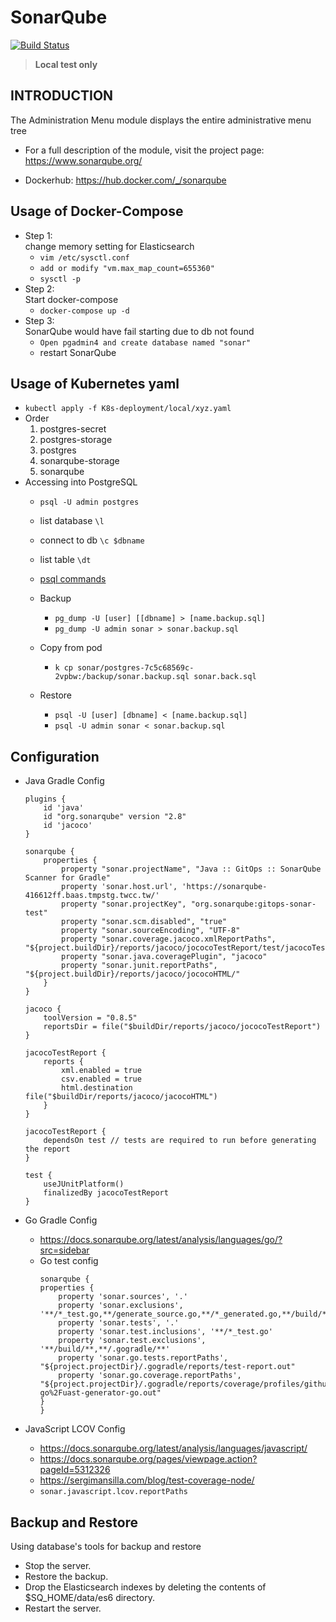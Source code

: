 # SonarQube
[![Build Status](https://travis-ci.org/joemccann/dillinger.svg?branch=master)](https://travis-ci.org/joemccann/dillinger)
> **Local test only**

INTRODUCTION
------------
The Administration Menu module displays the entire administrative menu tree

 * For a full description of the module, visit the project page: https://www.sonarqube.org/

 * Dockerhub: https://hub.docker.com/_/sonarqube

Usage of Docker-Compose
-----
* Step 1:\
change memory setting for Elasticsearch
    * `vim /etc/sysctl.conf`
    * `add or modify "vm.max_map_count=655360"`
    * `sysctl -p`
* Step 2:\
    Start docker-compose
    * `docker-compose up -d`
* Step 3:\
    SonarQube would have fail starting due to db not found
    * `Open pgadmin4 and create database named "sonar"`
    * restart SonarQube

Usage of Kubernetes yaml
-----------------------
* `kubectl apply -f K8s-deployment/local/xyz.yaml`
* Order
  1. postgres-secret
  2. postgres-storage
  3. postgres
  4. sonarqube-storage
  5. sonarqube
* Accessing into PostgreSQL
  * `psql -U admin postgres`
  * list database `\l`
  * connect to db `\c $dbname`
  * list table `\dt`
  * [psql commands](https://medium.com/@lianankuan/%E5%AD%B8%E7%BF%92postgresql-rails%E7%9A%84%E9%96%8B%E7%99%BC%E7%BF%92%E6%85%A3-262be0e26b99)
  * Backup
    * `pg_dump -U [user] [[dbname] > [name.backup.sql]`
    * `pg_dump -U admin sonar > sonar.backup.sql`

  * Copy from pod 
    * `k cp sonar/postgres-7c5c68569c-2vpbw:/backup/sonar.backup.sql sonar.back.sql`
  * Restore
    * `psql -U [user] [dbname] < [name.backup.sql]`
    * `psql -U admin sonar < sonar.backup.sql`

Configuration
-------------
* Java Gradle Config
    ```
    plugins {
        id 'java'
        id "org.sonarqube" version "2.8"
        id 'jacoco'
    }
    ```
    ```
    sonarqube {
        properties {
            property "sonar.projectName", "Java :: GitOps :: SonarQube Scanner for Gradle"
            property 'sonar.host.url', 'https://sonarqube-416612ff.baas.tmpstg.twcc.tw/'
            property "sonar.projectKey", "org.sonarqube:gitops-sonar-test"
            property "sonar.scm.disabled", "true"
            property "sonar.sourceEncoding", "UTF-8"
            property "sonar.coverage.jacoco.xmlReportPaths", "${project.buildDir}/reports/jacoco/jococoTestReport/test/jacocoTestReport.xml"
            property "sonar.java.coveragePlugin", "jacoco"
            property "sonar.junit.reportPaths", "${project.buildDir}/reports/jacoco/jococoHTML/"
        }
    }
    ```
    ```
    jacoco {
        toolVersion = "0.8.5"
        reportsDir = file("$buildDir/reports/jacoco/jococoTestReport")
    }

    jacocoTestReport {
        reports {
            xml.enabled = true
            csv.enabled = true
            html.destination file("$buildDir/reports/jacoco/jacocoHTML")
        }
    }

    jacocoTestReport {
        dependsOn test // tests are required to run before generating the report
    }

    test {
        useJUnitPlatform()
        finalizedBy jacocoTestReport
    }
    ```


* Go Gradle Config
  * https://docs.sonarqube.org/latest/analysis/languages/go/?src=sidebar
  * Go test config
    ```
    sonarqube {
    properties {
        property 'sonar.sources', '.'
        property 'sonar.exclusions', '**/*_test.go,**/generate_source.go,**/*_generated.go,**/build/**,**/.gogradle/**'
        property 'sonar.tests', '.'
        property 'sonar.test.inclusions', '**/*_test.go'
        property 'sonar.test.exclusions', '**/build/**,**/.gogradle/**'
        property 'sonar.go.tests.reportPaths', "${project.projectDir}/.gogradle/reports/test-report.out"
        property 'sonar.go.coverage.reportPaths', "${project.projectDir}/.gogradle/reports/coverage/profiles/github.com%2FSonarSource%2Fsonar-go%2Fuast-generator-go.out"
    }
    }
    ```
* JavaScript LCOV Config
  * https://docs.sonarqube.org/latest/analysis/languages/javascript/
  * https://docs.sonarqube.org/pages/viewpage.action?pageId=5312326
  * https://sergimansilla.com/blog/test-coverage-node/
  * `sonar.javascript.lcov.reportPaths`

Backup and Restore
------
Using database's tools for backup and restore
* Stop the server.
* Restore the backup.
* Drop the Elasticsearch indexes by deleting the contents of $SQ_HOME/data/es6 directory.
* Restart the server.